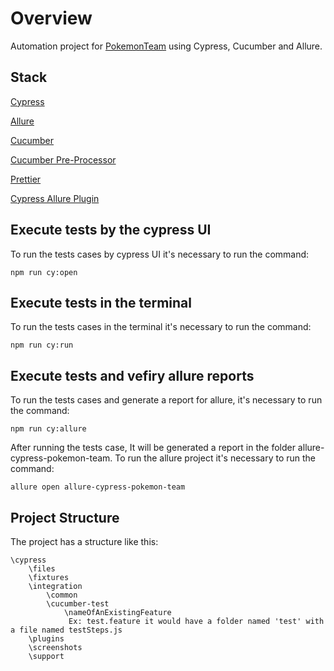 # Overview

Automation project for
[PokemonTeam](https://github.com/LucasManciniDaSilva/PokemonTeam) using Cypress,
Cucumber and Allure.

## Stack

[Cypress](https://docs.cypress.io/guides/overview/why-cypress)

[Allure](https://docs.qameta.io/allure/)

[Cucumber](https://cucumber.io/)

[Cucumber Pre-Processor](https://github.com/TheBrainFamily/cypress-cucumber-preprocessor)

[Prettier](https://prettier.io/)

[Cypress Allure Plugin](https://github.com/Shelex/cypress-allure-plugin-example)

## Execute tests by the cypress UI

To run the tests cases by cypress UI it's necessary to run the command:

`npm run cy:open`

## Execute tests in the terminal

To run the tests cases in the terminal it's necessary to run the command:

`npm run cy:run`

## Execute tests and vefiry allure reports

To run the tests cases and generate a report for allure, it's necessary to run
the command:

`npm run cy:allure`

After running the tests case, It will be generated a report in the folder
allure-cypress-pokemon-team. To run the allure project it's necessary to run the
command:

`allure open allure-cypress-pokemon-team `

## Project Structure

The project has a structure like this:

```
\cypress
    \files
    \fixtures
    \integration
        \common
        \cucumber-test
            \nameOfAnExistingFeature
             Ex: test.feature it would have a folder named 'test' with a file named testSteps.js
    \plugins
    \screenshots
    \support
```
